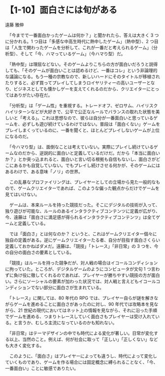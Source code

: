 # 【1-10】面白さには旬がある

<div class="author">遠藤 雅伸</div>

　「今までで一番面白かったゲームは何か？」と聞かれたら、答えは大きく 3 つに分かれる。1 つ目は「多感な中高生時代に熱中したゲーム」（熱中型）、2 つ目は「人生で関わったゲームを分析して、これが一番だと考えられるゲーム」（分析型）、そして「今、ハマっているゲーム」（今ハマり型）だ。

　「熱中型」は理屈などない。そのゲームよりこちらの方が面白いだろうと説得しても、「そのゲームが面白いことは認めるけど、一番はコレ」という非論理的な議論になる。もう一種の宗教なので、新しいハードにそのタイトルが移植されたりすると、必ず買ってプレイしてしまうロイヤリティーの高いユーザーとなり、ビジネスとしても懐かしゲーを支えてくれるのだから、クリエイターにとってはありがたい存在だ。

　「分析型」は「ゲーム性」を重視する。トレードオフ、ゼロサム、ハイリスクハイリターンなどが大好きで、公平で公正なルールでバランスの取れた状態を美しいと「考える」。これは思想なので、彼らは自分が一番面白いと思っているゲームを、必ずしも遊び続けているわけではない。普段は「面白くない」ゲームをプレイしまくっているのに、一番を聞くと、ほとんどプレイしないゲームが上位になるのだ。

　「今ハマり型」は、面倒なことは考えていない。実際にプレイし続けているゲームなのだから、逆説的に面白いと定義しているだけだ。だから「本当に面白いか？」とか突っ込まれると、面白いと言い切る根拠も自信もないし、面白さがどこにあるかも自覚していない。でもプレイし続けさせる何かが、そのゲームにはあるわけで、ある意味「ノリ」の世界。

　この乱暴なプロファイリングは、プレイヤーとしての立場から見た一般的なもので、ゲームクリエイターであれば、このような偏った観点からだけでゲームを見てはいけない。

　ゲームは、本来ルールを持った競技だった。そこにデジタルの技術が入って、独り遊びが可能な、ルールのあるインタラクティブコンテンツに定義が広がり、今、遠藤は「面白さに満足感が得られるインタラクティブコンテンツ」は全てゲームと定義している。

　では「面白さ」とは何なのか？ というと、これはゲームクリエイター個々に独自の定義がある。逆にゲームクリエイターたる者、自分が目指す面白さくらい定義しておかねばダメだ。遠藤は、「競技」「トレース」「非日常」の 3 つを、今の自分の面白さの要素としている。

　「競技」はルールを持った競争だが、対人戦の場合はイコールコンディションに拘っていた。ところが、デジタルゲームのようにコンピュータが文句 1 つ言わずに負け役に徹してくれるのであれば、プレイヤーが勝ちやすい競技の方が面白い。さらにソーシャルの要素が加わった状況では、対人戦と言えどもイコールコンディションでない部分に面白さが生まれている。

　「トレース」に関しては、80 年代の RPG では、プレイヤー自らが謎を解きながらゲームを進めることに面白さがあったのに対し、90 年代では攻略本を見ながら、21 世紀の現代においてはネット上の情報を見ながら、それに沿った手順でゲームを進める、つまりトレースしていく面白さもプレイヤーは受け入れている。と言うか、むしろ主流になっているのかも知れない。

　「非日常」はテーマデザインの中でも時代による変化が著しい。日常が変化する以上、当然のこと。例えば、何が社会に取って「正しい」「正しくない」なども大きく変化する。

　このように、「面白さ」はプレイヤーによっても違うし、時代によって変化していくものであり、ゲームを作る場合には固定概念に縛られることなく、「今、一番面白い」ことに敏感でありたい。

